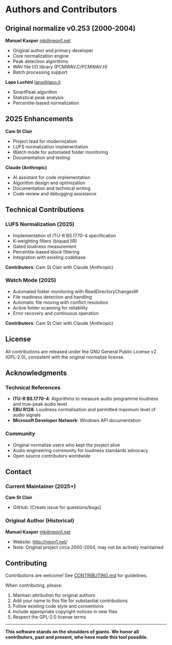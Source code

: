# Authors and Contributors

## Original normalize v0.253 (2000-2004)

**Manuel Kasper** <mk@neon1.net>
- Original author and primary developer
- Core normalization engine
- Peak detection algorithms
- WAV file I/O library (PCMWAV.C/PCMWAV.H)
- Batch processing support

**Lapo Luchini** <lapo@lapo.it>
- SmartPeak algorithm
- Statistical peak analysis
- Percentile-based normalization

## 2025 Enhancements

**Cam St Clair**
- Project lead for modernization
- LUFS normalization implementation
- Watch mode for automated folder monitoring
- Documentation and testing

**Claude (Anthropic)**
- AI assistant for code implementation
- Algorithm design and optimization
- Documentation and technical writing
- Code review and debugging assistance

## Technical Contributions

### LUFS Normalization (2025)
- Implementation of ITU-R BS.1770-4 specification
- K-weighting filters (biquad IIR)
- Gated loudness measurement
- Percentile-based block filtering
- Integration with existing codebase

**Contributors**: Cam St Clair with Claude (Anthropic)

### Watch Mode (2025)
- Automated folder monitoring with ReadDirectoryChangesW
- File readiness detection and handling
- Automatic file moving with conflict resolution
- Active folder scanning for reliability
- Error recovery and continuous operation

**Contributors**: Cam St Clair with Claude (Anthropic)

## License

All contributions are released under the GNU General Public License v2 (GPL-2.0), 
consistent with the original normalize license.

## Acknowledgments

### Technical References
- **ITU-R BS.1770-4**: Algorithms to measure audio programme loudness and true-peak audio level
- **EBU R128**: Loudness normalisation and permitted maximum level of audio signals
- **Microsoft Developer Network**: Windows API documentation

### Community
- Original normalize users who kept the project alive
- Audio engineering community for loudness standards advocacy
- Open source contributors worldwide

## Contact

### Current Maintainer (2025+)
**Cam St Clair**
- GitHub: [Create issue for questions/bugs]

### Original Author (Historical)
**Manuel Kasper** <mk@neon1.net>
- Website: http://neon1.net/
- Note: Original project circa 2000-2004, may not be actively maintained

## Contributing

Contributions are welcome! See [CONTRIBUTING.md](CONTRIBUTING.md) for guidelines.

When contributing, please:
1. Maintain attribution for original authors
2. Add your name to this file for substantial contributions
3. Follow existing code style and conventions
4. Include appropriate copyright notices in new files
5. Respect the GPL-2.0 license terms

---

**This software stands on the shoulders of giants. We honor all contributors, 
past and present, who have made this tool possible.**
